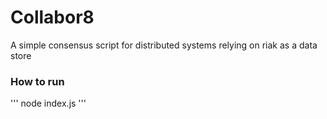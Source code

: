 # Collabor8

A simple consensus script for distributed systems relying on riak as a data store

### How to run
'''
node index.js
'''